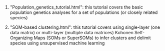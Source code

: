 1) "Population_genetics_tutorial.html": this tutorial covers the basic population genetics analyses for a set of populations (or closely related species)

2) "SOM-based clustering.html": this tutorial covers using single-layer (one data matrix) or multi-layer (multiple data matrices) Kohonen Self-Organizing Maps (SOMs or SuperSOMs) to infer clusters and delimit species using unsupervised machine learning
